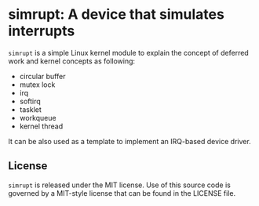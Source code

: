# simrupt: A device that simulates interrupts

`simrupt` is a simple Linux kernel module to explain the concept of deferred
work and kernel concepts as following:
  - circular buffer
  - mutex lock
  - irq
  - softirq
  - tasklet
  - workqueue
  - kernel thread

It can be also used as a template to implement an IRQ-based device driver.

## License

`simrupt` is released under the MIT license. Use of this source code is governed
by a MIT-style license that can be found in the LICENSE file.
